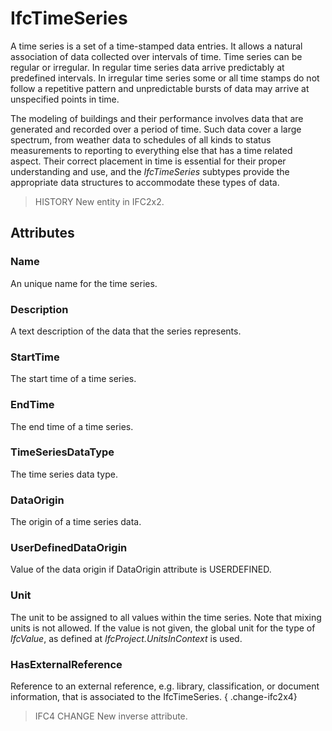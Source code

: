 # IfcTimeSeries

A time series is a set of a time-stamped data entries. It allows a natural association of data collected over intervals of time. Time series can be regular or irregular. In regular time series data arrive predictably at predefined intervals. In irregular time series some or all time stamps do not follow a repetitive pattern and unpredictable bursts of data may arrive at unspecified points in time.<!-- end of definition -->

The modeling of buildings and their performance involves data that are generated and recorded over a period of time. Such data cover a large spectrum, from weather data to schedules of all kinds to status measurements to reporting to everything else that has a time related aspect. Their correct placement in time is essential for their proper understanding and use, and the _IfcTimeSeries_ subtypes provide the appropriate data structures to accommodate these types of data.

> HISTORY New entity in IFC2x2.

## Attributes

### Name
An unique name for the time series.

### Description
A text description of the data that the series represents.

### StartTime
The start time of a time series.

### EndTime
The end time of a time series.

### TimeSeriesDataType
The time series data type.

### DataOrigin
The origin of a time series data.

### UserDefinedDataOrigin
Value of the data origin if DataOrigin attribute is USERDEFINED.

### Unit
The unit to be assigned to all values within the time series. Note that mixing units is not allowed. If the value is not given, the global unit for the type of _IfcValue_, as defined at _IfcProject.UnitsInContext_ is used.

### HasExternalReference
Reference to an external reference, e.g. library, classification, or document information, that is associated to the IfcTimeSeries.
{ .change-ifc2x4}
> IFC4 CHANGE New inverse attribute.
